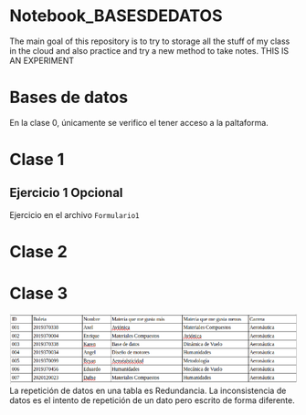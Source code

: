 # Notebook_BASESDEDATOS
The main goal of this repository is to try to storage all the stuff of my class in the cloud and also practice and try a new method to take notes. THIS IS AN EXPERIMENT
# Bases de datos  
En la clase 0, únicamente se verifico el tener acceso a la paltaforma.

Clase 1
==
Ejercicio 1 Opcional
--------------------
Ejercicio en el archivo `Formulario1`  

Clase 2
==  


Clase 3
==
![alt text](https://github.com/spevill/Notebook_BASESDEDATOS/blob/main/TablaClase3.png)  
La repetición de datos en una tabla es Redundancia. La inconsistencia de datos es el intento de repetición de un dato pero escrito de forma diferente.


